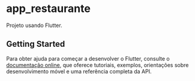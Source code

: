# app_restaurante

Projeto usando Flutter.
## Getting Started

Para obter ajuda para começar a desenvolver o Flutter, consulte o
[documentação online](https://docs.flutter.dev), que oferece tutoriais,
exemplos, orientações sobre desenvolvimento móvel e uma referência completa da API.
